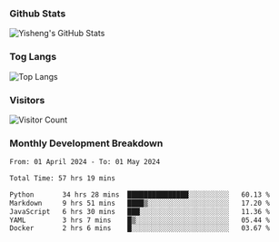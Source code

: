 ### Github Stats
![Yisheng's GitHub Stats](https://github-readme-stats-9qabuvhk1-gongyisheng.vercel.app/api?username=gongyisheng&count_private=true&show_icons=true)
### Tog Langs
![Top Langs](https://github-readme-stats-9qabuvhk1-gongyisheng.vercel.app/api/top-langs/?username=gongyisheng&layout=compact)
### Visitors
![Visitor Count](https://profile-counter.glitch.me/gongyisheng/count.svg)
### Monthly Development Breakdown
<!--START_SECTION:waka-->

```txt
From: 01 April 2024 - To: 01 May 2024

Total Time: 57 hrs 19 mins

Python       34 hrs 28 mins  ███████████████░░░░░░░░░░   60.13 %
Markdown     9 hrs 51 mins   ████▒░░░░░░░░░░░░░░░░░░░░   17.20 %
JavaScript   6 hrs 30 mins   ███░░░░░░░░░░░░░░░░░░░░░░   11.36 %
YAML         3 hrs 7 mins    █▒░░░░░░░░░░░░░░░░░░░░░░░   05.44 %
Docker       2 hrs 6 mins    █░░░░░░░░░░░░░░░░░░░░░░░░   03.67 %
```

<!--END_SECTION:waka-->
